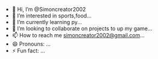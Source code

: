 - 👋 Hi, I’m @Simoncreator2002
- 👀 I’m interested in sports,food...
- 🌱 I’m currently learning py...
- 💞️ I’m looking to collaborate on projects to up my game...
- 📫 How to reach me simoncreator2002@gmail.com...
- 😄 Pronouns: ...
- ⚡ Fun fact: ...

<!---
Simoncreator2002/Simoncreator2002 is a ✨ special ✨ repository because its `README.md` (this file) appears on your GitHub profile.
You can click the Preview link to take a look at your changes.
--->
